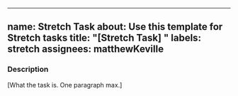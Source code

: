 
---
name: Stretch Task
about: Use this template for Stretch tasks
title: "[Stretch Task] "
labels: stretch
assignees: matthewKeville
---

### Description
[What the task is. One paragraph max.]

